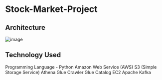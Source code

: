 # Stock-Market-Project

## Architecture
![image]([https://github.com/user-attachments/assets/6ebfd869-2a76-4043-8ca1-0ddebbd8595d](https://github.com/Puthipongyo/Stock-Market-Project/blob/main/Architecture.jpg))
## Technology Used
Programming Language - Python
Amazon Web Service (AWS)
S3 (Simple Storage Service)
Athena
Glue Crawler
Glue Catalog
EC2
Apache Kafka



